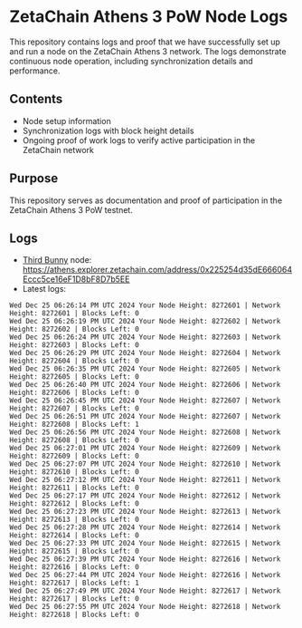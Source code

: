# ZetaChain Athens 3 PoW Node Logs
This repository contains logs and proof that we have successfully set up and run a node on the ZetaChain Athens 3 network. The logs demonstrate continuous node operation, including synchronization details and performance.

## Contents
- Node setup information
- Synchronization logs with block height details
- Ongoing proof of work logs to verify active participation in the ZetaChain network

## Purpose
This repository serves as documentation and proof of participation in the ZetaChain Athens 3 PoW testnet.

## Logs

- [Third Bunny](https://thirdbunny.xyz/) node: https://athens.explorer.zetachain.com/address/0x225254d35dE666064Eccc5ce16eF1D8bF8D7b5EE
- Latest logs:
```
Wed Dec 25 06:26:14 PM UTC 2024 Your Node Height: 8272601 | Network Height: 8272601 | Blocks Left: 0
Wed Dec 25 06:26:19 PM UTC 2024 Your Node Height: 8272602 | Network Height: 8272602 | Blocks Left: 0
Wed Dec 25 06:26:24 PM UTC 2024 Your Node Height: 8272603 | Network Height: 8272603 | Blocks Left: 0
Wed Dec 25 06:26:29 PM UTC 2024 Your Node Height: 8272604 | Network Height: 8272604 | Blocks Left: 0
Wed Dec 25 06:26:35 PM UTC 2024 Your Node Height: 8272605 | Network Height: 8272605 | Blocks Left: 0
Wed Dec 25 06:26:40 PM UTC 2024 Your Node Height: 8272606 | Network Height: 8272606 | Blocks Left: 0
Wed Dec 25 06:26:45 PM UTC 2024 Your Node Height: 8272607 | Network Height: 8272607 | Blocks Left: 0
Wed Dec 25 06:26:51 PM UTC 2024 Your Node Height: 8272607 | Network Height: 8272608 | Blocks Left: 1
Wed Dec 25 06:26:56 PM UTC 2024 Your Node Height: 8272608 | Network Height: 8272608 | Blocks Left: 0
Wed Dec 25 06:27:01 PM UTC 2024 Your Node Height: 8272609 | Network Height: 8272609 | Blocks Left: 0
Wed Dec 25 06:27:07 PM UTC 2024 Your Node Height: 8272610 | Network Height: 8272610 | Blocks Left: 0
Wed Dec 25 06:27:12 PM UTC 2024 Your Node Height: 8272611 | Network Height: 8272611 | Blocks Left: 0
Wed Dec 25 06:27:17 PM UTC 2024 Your Node Height: 8272612 | Network Height: 8272612 | Blocks Left: 0
Wed Dec 25 06:27:23 PM UTC 2024 Your Node Height: 8272613 | Network Height: 8272613 | Blocks Left: 0
Wed Dec 25 06:27:28 PM UTC 2024 Your Node Height: 8272614 | Network Height: 8272614 | Blocks Left: 0
Wed Dec 25 06:27:33 PM UTC 2024 Your Node Height: 8272615 | Network Height: 8272615 | Blocks Left: 0
Wed Dec 25 06:27:39 PM UTC 2024 Your Node Height: 8272616 | Network Height: 8272616 | Blocks Left: 0
Wed Dec 25 06:27:44 PM UTC 2024 Your Node Height: 8272616 | Network Height: 8272617 | Blocks Left: 1
Wed Dec 25 06:27:49 PM UTC 2024 Your Node Height: 8272617 | Network Height: 8272617 | Blocks Left: 0
Wed Dec 25 06:27:55 PM UTC 2024 Your Node Height: 8272618 | Network Height: 8272618 | Blocks Left: 0
```
